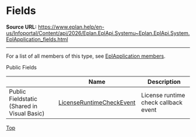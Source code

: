 # Fields

**Source URL:** https://www.eplan.help/en-us/Infoportal/Content/api/2026/Eplan.EplApi.Systemu~Eplan.EplApi.System.EplApplication_fields.html

---

For a list of all members of this type, see [EplApplication members](Eplan.EplApi.Systemu~Eplan.EplApi.System.EplApplication_members.html).

Public Fields

|  | Name | Description |
| --- | --- | --- |
| Public Fieldstatic (Shared in Visual Basic) | [LicenseRuntimeCheckEvent](Eplan.EplApi.Systemu~Eplan.EplApi.System.EplApplication~LicenseRuntimeCheckEvent.html) | License runtime check callback event |

[Top](#top)
